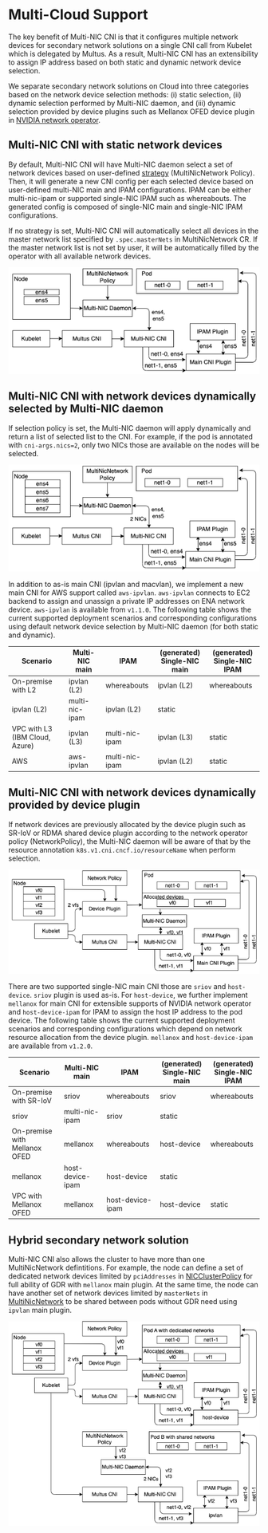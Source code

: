 # Multi-Cloud Support

The key benefit of Multi-NIC CNI is that it configures multiple network devices for secondary network solutions on a single CNI call from Kubelet which is delegated by Multus. As a result, Multi-NIC CNI has an extensibility to assign IP address based on both static and dynamic network device selection. 

We separate secondary network solutions on Cloud into three categories based on the network device selection methods: (i) static selection, (ii) dynamic selection performed by Multi-NIC daemon, and (iii) dynamic selection provided by device plugins such as Mellanox OFED device plugin in [NVIDIA network operator](https://docs.nvidia.com/networking/display/COKAN10/Network+Operator). 

## Multi-NIC CNI with static network devices

By default, Multi-NIC CNI will have Multi-NIC daemon select a set of network devices based on user-defined [strategy](./policy.md) (MultiNicNetwork Policy). Then, it will generate a new CNI config per each selected device based on user-defined multi-NIC main and IPAM configurations. IPAM can be either multi-nic-ipam or supported single-NIC IPAM such as whereabouts. The generated config is composed of single-NIC main and single-NIC IPAM configurations.

If no strategy is set, Multi-NIC CNI will automatically select all devices in the master network list specified by `.spec.masterNets` in MultiNicNetwork CR. If the master network list is not set by user, it will be automatically filled by the operator with all available network devices. 

![](../img/multicloud-00.png)


## Multi-NIC CNI with network devices dynamically selected by Multi-NIC daemon

If selection policy is set, the Multi-NIC daemon will apply dynamically and return a list of selected list to the CNI. For example, if the pod is annotated with `cni-args.nics=2`, only two NICs those are available on the nodes will be selected. 

![](../img/multicloud-0.png)

In addition to as-is main CNI (ipvlan and macvlan), we implement a new main CNI for AWS support called `aws-ipvlan`. `aws-ipvlan` connects to EC2 backend to assign and unassign a private IP addresses on ENA network device. `aws-ipvlan` is available from `v1.1.0`. The following table shows the current supported deployment scenarios and corresponding configurations using default network device selection by Multi-NIC daemon (for both static and dynamic).

Scenario|Multi-NIC main|IPAM|(generated)<br>Single-NIC main|(generated)<br>Single-NIC IPAM
---|---|---|---|---
On-premise with L2|ipvlan (L2)|whereabouts|ipvlan (L2)|whereabouts
|ipvlan (L2)|multi-nic-ipam|ipvlan (L2)|static
VPC with L3 (IBM Cloud, Azure)|ipvlan (L3)|multi-nic-ipam|ipvlan (L3)|static
AWS |aws-ipvlan|multi-nic-ipam|ipvlan (L2)|static

## Multi-NIC CNI with network devices dynamically provided by device plugin

If network devices are previously allocated by the device plugin such as SR-IoV or RDMA shared device plugin according to the network operator policy (NetworkPolicy), the Multi-NIC daemon will be aware of that by the resource annotation `k8s.v1.cni.cncf.io/resourceName` when perform selection. 

![](../img/multicloud-1.png)

There are two supported single-NIC main CNI those are `sriov` and `host-device`. `sriov` plugin is used as-is. For `host-device`, we further implement `mellanox` for main CNI for extensible supports of NVIDIA network operator and `host-device-ipam` for IPAM to assign the host IP address to the pod device. The following table shows the current supported deployment scenarios and corresponding configurations which depend on network resource allocation from the device plugin. `mellanox` and `host-device-ipam` are available from `v1.2.0`.

Scenario|Multi-NIC main|IPAM|(generated)<br>Single-NIC main|(generated)<br>Single-NIC IPAM
---|---|---|---|---
On-premise with SR-IoV|sriov|whereabouts|sriov|whereabouts
|sriov|multi-nic-ipam|sriov|static
On-premise with Mellanox OFED|mellanox|whereabouts|host-device|whereabouts
|mellanox|host-device-ipam|host-device|static
VPC with Mellanox OFED|mellanox|host-device-ipam|host-device|static

## Hybrid secondary network solution
Multi-NIC CNI also allows the cluster to have more than one MultiNicNetwork defintitions. For example, the node can define a set of dedicated network devices limited by `pciAddresses` in [NICClusterPolicy](https://github.com/Mellanox/network-operator#nicclusterpolicy-crd) for full ability of GDR with `mellanox` main plugin. At the same time, the node can have another set of network devices limited by `masterNets` in [MultiNicNetwork](policy.md#none-strategy-none) to be shared between pods without GDR need using `ipvlan` main plugin.

![](../img/multicloud-2.png)
